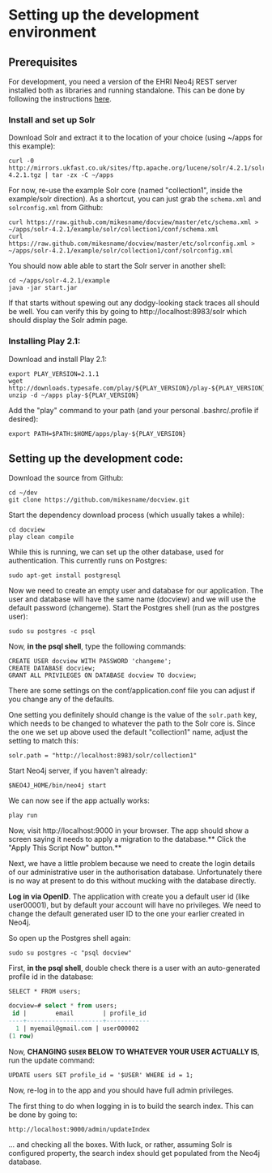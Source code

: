 # Setting up the development environment

## Prerequisites

For development, you need a version of the EHRI Neo4j REST server installed both as libraries and running standalone. This can be done by following the instructions [here](https://github.com/mikesname/neo4j-ehri-plugin/blob/master/docs/INSTALL.md).

### Install and set up Solr

Download Solr and extract it to the location of your choice (using ~/apps for this example):

	curl -0 http://mirrors.ukfast.co.uk/sites/ftp.apache.org/lucene/solr/4.2.1/solr-4.2.1.tgz | tar -zx -C ~/apps

For now, re-use the example Solr core (named "collection1", inside the example/solr direction).  As a shortcut, you can just grab the `schema.xml` and `solrconfig.xml` from Github:

	curl https://raw.github.com/mikesname/docview/master/etc/schema.xml > ~/apps/solr-4.2.1/example/solr/collection1/conf/schema.xml
	curl https://raw.github.com/mikesname/docview/master/etc/solrconfig.xml > ~/apps/solr-4.2.1/example/solr/collection1/conf/solrconfig.xml

You should now able able to start the Solr server in another shell:

	cd ~/apps/solr-4.2.1/example
	java -jar start.jar

If that starts without spewing out any dodgy-looking stack traces all should be well. You can verify this by going to http://localhost:8983/solr which should display the Solr admin page.


### Installing Play 2.1:

Download and install Play 2.1:

    export PLAY_VERSION=2.1.1
    wget http://downloads.typesafe.com/play/${PLAY_VERSION}/play-${PLAY_VERSION}.zip
    unzip -d ~/apps play-${PLAY_VERSION}

Add the "play" command to your path (and your personal .bashrc/.profile if desired):

    export PATH=$PATH:$HOME/apps/play-${PLAY_VERSION}
    
## Setting up the development code:

Download the source from Github:

    cd ~/dev
    git clone https://github.com/mikesname/docview.git

Start the dependency download process (which usually takes a while):

    cd docview
    play clean compile

While this is running, we can set up the other database, used for authentication. This currently runs on Postgres:

    sudo apt-get install postgresql

Now we need to create an empty user and database for our application. The user and database will have the same name (docview) and we will use the default password (changeme). Start the Postgres shell (run as the postgres user):

    sudo su postgres -c psql

Now, **in the psql shell**, type the following commands:

    CREATE USER docview WITH PASSWORD 'changeme';
    CREATE DATABASE docview;
    GRANT ALL PRIVILEGES ON DATABASE docview TO docview;

There are some settings on the conf/application.conf file you can adjust if you change any of the defaults.

One setting you definitely should change is the value of the `solr.path` key, which needs to be changed to whatever the path to the Solr core is. Since the one we set up above used the default "collection1" name, adjust the setting to match this:

    solr.path = "http://localhost:8983/solr/collection1"

Start Neo4j server, if you haven't already:

    $NEO4J_HOME/bin/neo4j start

We can now see if the app actually works:

    play run

Now, visit http://localhost:9000 in your browser. The app should show a screen saying it needs to apply a migration to the database.** Click the "Apply This Script Now" button.**

Next, we have a little problem because we need to create the login details of our administrative user in the authorisation database. Unfortunately there is no way at present to do this without mucking with the database directly.

**Log in via OpenID**. The application with create you a default user id (like user00001), but by default your account will have no privileges. We need to change the default generated user ID to the one your earlier created in Neo4j.

So open up the Postgres shell again:

    sudo su postgres -c "psql docview"

First, **in the psql shell**, double check there is a user with an auto-generated profile id in the database:

    SELECT * FROM users;

```SQL
docview=# select * from users;
 id |        email        | profile_id
----+---------------------+------------
  1 | myemail@gmail.com | user000002
(1 row)

```

Now, **CHANGING `$USER` BELOW TO WHATEVER YOUR USER ACTUALLY IS**, run the update command:

    UPDATE users SET profile_id = '$USER' WHERE id = 1;

Now, re-log in to the app and you should have full admin privileges.

The first thing to do when logging in is to build the search index. This can be done by going to:

    http://localhost:9000/admin/updateIndex

... and checking all the boxes. With luck, or rather, assuming Solr is configured property, the search index should get populated from the Neo4j database.


